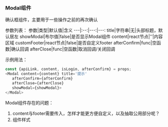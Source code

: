 ### Modal组件
确认框组件，主要用于一些操作之前的再次确认

参数列表：
参数|类型|默认值|含义
---|:--:|---:|---:
title|字符串|无|头部标题，默认居左
showModal|布尔值|false|是否显示Modal组件
content|react节点|''|内容区域
customFooter|react节点|false|是否自定义footer
afterConfirm|func|空函数|确认回调
afterClose|func|空函数|取消回调/关闭回调

示例用法：
```javascript
const {apiLink, content, isLogin, afterConfirm} = props;
<Modal content={content} title='提示'
   afterConfirm={afterConfirm}
   afterClose={afterClose}
   showModal={showModal}>
</Modal>
```

Modal组件存在的问题：
1. content与footer需要传入，怎样才能更方便自定义，以及抽取公用部分呢？
2. 组件样式
